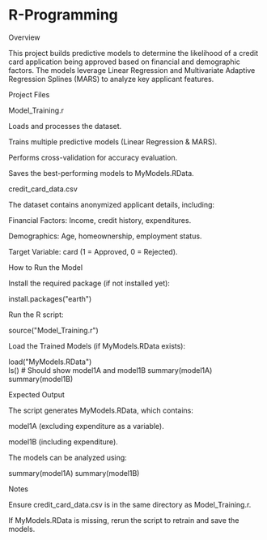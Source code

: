 # R-Programming

Overview

This project builds predictive models to determine the likelihood of a credit card application being approved based on financial and demographic factors. The models leverage Linear Regression and Multivariate Adaptive Regression Splines (MARS) to analyze key applicant features.

Project Files

Model_Training.r

Loads and processes the dataset.

Trains multiple predictive models (Linear Regression & MARS).

Performs cross-validation for accuracy evaluation.

Saves the best-performing models to MyModels.RData.

credit_card_data.csv

The dataset contains anonymized applicant details, including:

Financial Factors: Income, credit history, expenditures.

Demographics: Age, homeownership, employment status.

Target Variable: card (1 = Approved, 0 = Rejected).

How to Run the Model

Install the required package (if not installed yet):

install.packages("earth")

Run the R script:

source("Model_Training.r")

Load the Trained Models (if MyModels.RData exists):

load("MyModels.RData")  
ls()  # Should show model1A and model1B
summary(model1A)
summary(model1B)

Expected Output

The script generates MyModels.RData, which contains:

model1A (excluding expenditure as a variable).

model1B (including expenditure).

The models can be analyzed using:

summary(model1A)
summary(model1B)

Notes

Ensure credit_card_data.csv is in the same directory as Model_Training.r.

If MyModels.RData is missing, rerun the script to retrain and save the models.
